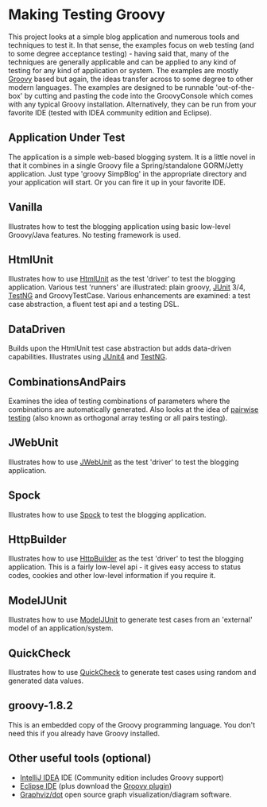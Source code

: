 Making Testing Groovy
=====================

This project looks at a simple blog application and numerous tools and techniques to test it. In that sense, the examples
focus on web testing (and to some degree acceptance testing) - having said that, many of the techniques are generally
applicable and can be applied to any kind of testing for any kind of application or system. The examples are mostly
[Groovy](http://groovy.codehaus.org/) based but again, the ideas transfer across to some degree to other modern languages.
The examples are designed to be runnable 'out-of-the-box' by cutting and pasting the code into the GroovyConsole which
comes with any typical Groovy installation. Alternatively, they can be run from your favorite IDE (tested with IDEA
community edition and Eclipse).

Application Under Test
----------------------

The application is a simple web-based blogging system. It is a little novel in that it combines in a single
Groovy file a Spring/standalone GORM/Jetty application. Just type 'groovy SimpBlog' in the appropriate directory
and your application will start. Or you can fire it up in your favorite IDE.

Vanilla
-------

Illustrates how to test the blogging application using basic low-level Groovy/Java features. No testing framework is used.

HtmlUnit
--------

Illustrates how to use [HtmlUnit](http://htmlunit.sourceforge.net/) as the test 'driver' to test the blogging application.
Various test 'runners' are illustrated: plain groovy, [JUnit](http://www.junit.org/) 3/4, [TestNG](http://testng.org)
and GroovyTestCase. Various enhancements are examined: a test case abstraction, a fluent test api and a testing DSL.

DataDriven
----------

Builds upon the HtmlUnit test case abstraction but adds data-driven capabilities.
Illustrates using [JUnit4](http://www.junit.org/) and [TestNG](http://testng.org).

CombinationsAndPairs
--------------------

Examines the idea of testing combinations of parameters where the combinations are automatically generated.
Also looks at the idea of [pairwise testing](http://www.pairwise.org/) (also known as orthogonal array testing or all pairs testing).

JWebUnit
--------

Illustrates how to use [JWebUnit](http://jwebunit.sourceforge.net/) as the test 'driver' to test the blogging application.

Spock
-----

Illustrates how to use [Spock](http://code.google.com/p/spock/) to test the blogging application.

HttpBuilder
-----------

Illustrates how to use [HttpBuilder](http://groovy.codehaus.org/modules/http-builder/) as the test 'driver' to test the blogging application.
This is a fairly low-level api - it gives easy access to status codes, cookies and other low-level information if you require it.

ModelJUnit
----------

Illustrates how to use [ModelJUnit](http://www.cs.waikato.ac.nz/~marku/mbt/modeljunit/) to generate test cases
from an 'external' model of an application/system.

QuickCheck
----------

Illustrates how to use [QuickCheck](http://java.net/projects/quickcheck) to generate test cases
using random and generated data values.

groovy-1.8.2
------------

This is an embedded copy of the Groovy programming language. You don't need this if you already have Groovy installed.

Other useful tools (optional)
-----------------------------

* [IntelliJ IDEA](http://www.jetbrains.com/idea/) IDE (Community edition includes Groovy support)
* [Eclipse IDE](http://www.eclipse.org/downloads/) (plus download the [Groovy plugin](http://groovy.codehaus.org/Eclipse+Plugin))
* [Graphviz/dot](http://www.graphviz.org/) open source graph visualization/diagram software.
